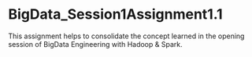 # BigData_Session1Assignment1.1
This assignment helps to consolidate the concept learned in the opening session of BigData Engineering with Hadoop &amp; Spark.
